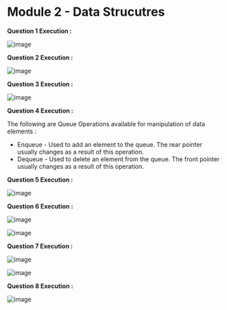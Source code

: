 # Module 2 - Data Strucutres

**Question 1 Execution :**

![image](https://github.com/user-attachments/assets/a3b81f45-7279-4f3d-b9fc-a8cf27b74796)

**Question 2 Execution :**

![image](https://github.com/user-attachments/assets/fd8df0fc-c65a-4780-b1dd-cb4a355e6357)

**Question 3 Execution :**

![image](https://github.com/user-attachments/assets/e7696f4b-1466-4275-8b95-c94c63d16692)

**Question 4 Execution :**

The following are Queue Operations available for manipulation of data elements :
- Enqueue - Used to add an element to the queue. The rear pointer usually changes as a result of this operation.
- Dequeue - Used to delete an element from the queue. The front pointer usually changes as a result of this operation.
  
**Question 5 Execution :**

![image](https://github.com/user-attachments/assets/623577cd-f1cf-452c-8939-d26bea5aed56)

**Question 6 Execution :**

![image](https://github.com/user-attachments/assets/4a1d9e6c-3929-4165-82ab-25d4a24f99d5)

![image](https://github.com/user-attachments/assets/62f0cff9-113c-404a-b61a-b0f542a1b3da)

**Question 7 Execution :**

![image](https://github.com/user-attachments/assets/9f3f8a0a-9774-4ad2-b59a-ef17bdeac77e)

![image](https://github.com/user-attachments/assets/59886885-a32c-44b8-961c-4ee123f58f39)

**Question 8 Execution :**

![image](https://github.com/user-attachments/assets/76eefd39-c3ff-4ded-b9b4-46c6902af5c4)

